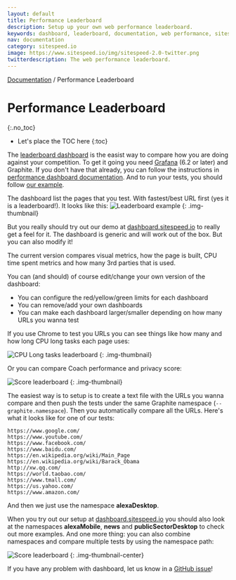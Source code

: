 ```yaml
---
layout: default
title: Performance Leaderboard
description: Setup up your own web performance leaderboard.
keywords: dashboard, leaderboard, documentation, web performance, sitespeed.io
nav: documentation
category: sitespeed.io
image: https://www.sitespeed.io/img/sitespeed-2.0-twitter.png
twitterdescription: The web performance leaderboard.
---
```


[Documentation]({{site.baseurl}}/documentation/sitespeed.io/) / Performance Leaderboard

# Performance Leaderboard
{:.no_toc}

* Let's place the TOC here
{:toc}

The [leaderboard dashboard](https://dashboard.sitespeed.io/dashboard/db/leaderboard) is the easist way to compare how you are doing against your competition. To get it going you need [Grafana](https://grafana.com) (6.2 or later) and Graphite. If you don't have that already, you can follow the instructions in [performance dashboard documentation](/documentation/sitespeed.io/performance-dashboard/#up-and-running-in-almost-5-minutes). And to run your tests, you should follow [our example](https://github.com/sitespeedio/dashboard.sitespeed.io).

The dashboard list the pages that you test. With fastest/best URL first (yes it is a leaderboard!). It looks like this:
![Leaderboard example]({{site.baseurl}}/img/leaderboard-example.png)
{: .img-thumbnail}

But you really should try out our demo at [dashboard.sitespeed.io](https://dashboard.sitespeed.io/dashboard/db/leaderboard)  to really get a feel for it. The dashboard is generic and will work out of the box. But you can also modify it!

The current version compares visual metrics, how the page is built, CPU time spent metrics and how many 3rd parties that is used.

You can (and should) of course edit/change your own version of the dashboard:
* You can configure the red/yellow/green limits for each dashboard
* You can remove/add your own dashboards
* You can make each dashboard larger/smaller depending on how many URLs you wanna test

If you use Chrome to test you URLs you can see things like how many and how long CPU long tasks each page uses:

![CPU Long tasks leaderboard]({{site.baseurl}}/img/long-task-leaderboard.png)
{: .img-thumbnail}


Or you can compare Coach performance and privacy score:

![Score leaderboard]({{site.baseurl}}/img/score-leaderboard.png)
{: .img-thumbnail}


The easiest way is to setup is to create a text file with the URLs you wanna compare and then push the tests under the same Graphite namespace (`--graphite.namespace`). Then you automatically compare all the URLs.  Here's what it looks like for one of our tests:

```
https://www.google.com/
https://www.youtube.com/
https://www.facebook.com/
https://www.baidu.com/
https://en.wikipedia.org/wiki/Main_Page
https://en.wikipedia.org/wiki/Barack_Obama
http://xw.qq.com/
https://world.taobao.com/
https://www.tmall.com/
https://us.yahoo.com/
https://www.amazon.com/
```

And then we just use the namespace **alexaDesktop**. 

When you try out our setup at [dashboard.sitespeed.io](https://dashboard.sitespeed.io/d/000000060/leaderboard) you should also look at the namespaces **alexaMobile**, **news** and **publicSectorDesktop** to check out more examples. And one more thing: you can also combine namespaces and compare multiple tests by using the namespace path: 

![Score leaderboard]({{site.baseurl}}/img/combine-namespaces.png)
{: .img-thumbnail-center}

If you have any problem with dashboard, let us know in a [GitHub issue](https://github.com/sitespeedio/sitespeed.io/issues/new)!
